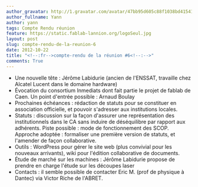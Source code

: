 ```yaml
---
author_gravatar: http://1.gravatar.com/avatar/47bb95d605c88f1038bd415412814eae?s=96&d=mm&r=g
author_fullname: Yann
author: yann
tags: Compte Rendu réunion
feature: https://static.fablab-lannion.org/logoSeul.jpg
layout: post
slug: compte-rendu-de-la-reunion-6
date: 2012-10-22
title: "<!--:fr-->compte-rendu de la réunion #6<!--:-->"
comments: True
---
```

  * Une nouvelle tête : Jérôme Labidurie (ancien de l'ENSSAT, travaille chez Alcatel Lucent dans le domaine hardware)
  * Évocation du consortium Inmediats dont fait partie le projet de fablab de Caen. Un point d'entrée possible : Arnaud Boulay
  * Prochaines échéances : rédaction de statuts pour se constituer en association officielle, et pouvoir s'adresser aux institutions locales.
  * Statuts : discussion sur la façon d'assurer une représentation des institutionnels dans le CA sans induire de déséquilibre par rapport aux adhérents. Piste possible : mode de fonctionnement des SCOP. Approche adoptée : formaliser une première version de statuts, et l'amender de façon collaborative.
  * Outils : WordPress pour gérer le site web (plus convivial pour les nouveaux arrivants), wiki pour l'édition collaborative de documents.
  * Étude de marché sur les machines : Jérôme Labidurie propose de prendre en charge l'étude sur les découpes laser
  * Contacts : il semble possible de contacter Eric M. (prof de physique à Dantec) via Victor Riche de l'ABRET.


